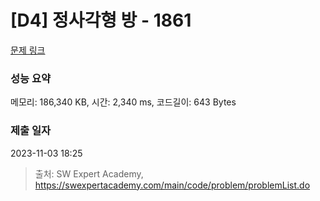 # [D4] 정사각형 방 - 1861 

[문제 링크](https://swexpertacademy.com/main/code/problem/problemDetail.do?contestProbId=AV5LtJYKDzsDFAXc) 

### 성능 요약

메모리: 186,340 KB, 시간: 2,340 ms, 코드길이: 643 Bytes

### 제출 일자

2023-11-03 18:25



> 출처: SW Expert Academy, https://swexpertacademy.com/main/code/problem/problemList.do
